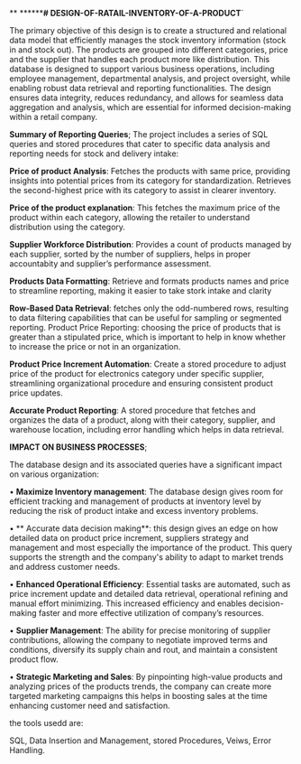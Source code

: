 **
********# DESIGN-OF-RATAIL-INVENTORY-OF-A-PRODUCT**`
  
  The primary objective of this design is to create a structured and relational data model that efficiently manages the stock inventory information (stock in and stock out). The products are grouped into different categories, price and the supplier that handles each product more like distribution. This database is designed to support various business operations, including employee management, departmental analysis, and project oversight, while enabling robust data retrieval and reporting functionalities. The design ensures data integrity, reduces redundancy, and allows for seamless data aggregation and analysis, which are essential for informed decision-making within a retail company.

  **Summary of Reporting Queries**;
  The project includes a series of SQL queries and stored procedures that cater to specific data analysis and reporting needs for stock and delivery intake:

**Price of product Analysis**:
  Fetches the products with same price, providing insights into potential prices from its category for standardization. Retrieves the second-highest price with its category to assist in clearer inventory.

**Price of the product explanation**:
  This fetches the maximum price of the product within each category, allowing the retailer to understand distribution using the category.

**Supplier Workforce Distribution**:
  Provides a count of products managed by each supplier, sorted by the number of suppliers, helps in proper accountabity and supplier’s performance assessment.

**Products Data Formatting**:
  Retrieve and formats products names and price to streamline reporting, making it easier to take stork intake and clarity

**Row-Based Data Retrieval**:
  fetches only the odd-numbered rows, resulting to data filtering capabilities that can be useful for sampling or segmented reporting.
Product Price Reporting:
choosing the price of products that is greater than a stipulated price, which is important to help in know whether to increase the price or not in an organization.

**Product Price Increment Automation**:
  Create a stored procedure to adjust price of the product for electronics category under specific supplier, streamlining organizational procedure and ensuring consistent product price updates.

**Accurate Product Reporting**:
  A stored procedure that fetches and organizes the data of a product, along with their category, supplier, and warehouse location, including error handling which helps in data retrieval.


**IMPACT ON BUSINESS PROCESSES**;
  
The database design and its associated queries have a significant impact on various organization:

•  	  **Maximize Inventory management**: The database design gives room for efficient tracking and management of products at inventory level by reducing the risk of product intake and excess inventory problems.

•	   ** Accurate data decision making**: this design gives an edge on how detailed data on product price increment, suppliers strategy and management and most especially the importance of the product. This query supports the strength and the company's ability to adapt to market trends and address customer needs.

•	    **Enhanced Operational Efficiency**: Essential tasks are automated, such as price increment update and detailed data retrieval, operational refining and manual effort minimizing. This increased efficiency and enables decision-making faster and more effective utilization of company’s resources.

•    	**Supplier Management**: The ability for precise monitoring of supplier contributions, allowing the company to negotiate improved terms and conditions, diversify its supply chain and rout, and maintain a consistent product flow.

•	    **Strategic Marketing and Sales**: By pinpointing high-value products and analyzing prices of the products trends, the company can create more targeted marketing campaigns this helps in boosting sales at the time enhancing customer need and satisfaction.


the tools usedd are:

SQL, Data Insertion and Management, stored Procedures, Veiws, Error Handling. 

